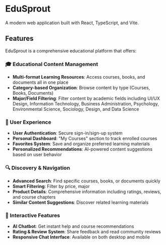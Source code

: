 # EduSprout

A modern web application built with React, TypeScript, and Vite.

## Features

EduSprout is a comprehensive educational platform that offers:

### 🎓 Educational Content Management

- **Multi-format Learning Resources**: Access courses, books, and documents all in one place
- **Category-based Organization**: Browse content by type (Courses, Books, Documents)
- **Major/Field Filtering**: Filter content by academic fields including UI/UX Design, Information Technology, Business Administration, Psychology, Environmental Science, Sociology, Design, and Data Science

### 👤 User Experience

- **User Authentication**: Secure sign-in/sign-up system
- **Personal Dashboard**: "My Courses" section to track enrolled courses
- **Favorites System**: Save and organize preferred learning materials
- **Personalized Recommendations**: AI-powered content suggestions based on user behavior

### 🔍 Discovery & Navigation

- **Advanced Search**: Find specific courses, books, or documents quickly
- **Smart Filtering**: Filter by price, major
- **Product Details**: Comprehensive information including ratings, reviews, and course chapters
- **Similar Content Suggestions**: Discover related learning materials

### 💬 Interactive Features

- **AI Chatbot**: Get instant help and course recommendations
- **Rating & Review System**: Share feedback and read community reviews
- **Responsive Chat Interface**: Available on both desktop and mobile
